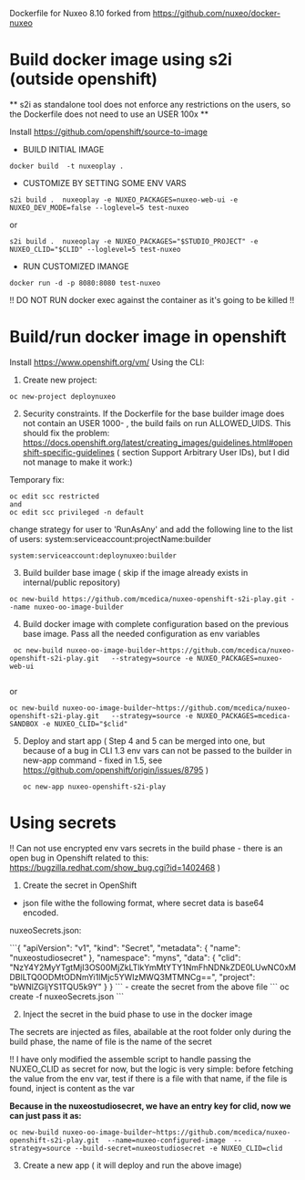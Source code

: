 Dockerfile for Nuxeo 8.10 forked from https://github.com/nuxeo/docker-nuxeo

# Build docker image using s2i (outside openshift)
** s2i as standalone tool does not enforce any restrictions on the users, so the Dockerfile does not need to use an USER 100x **


Install https://github.com/openshift/source-to-image


 
* BUILD INITIAL IMAGE
```
docker build  -t nuxeoplay .
```

*  CUSTOMIZE BY SETTING SOME ENV VARS
```
s2i build .  nuxeoplay -e NUXEO_PACKAGES=nuxeo-web-ui -e NUXEO_DEV_MODE=false --loglevel=5 test-nuxeo
```
or
```
s2i build .  nuxeoplay -e NUXEO_PACKAGES="$STUDIO_PROJECT" -e NUXEO_CLID="$CLID" --loglevel=5 test-nuxeo
```

*  RUN CUSTOMIZED IMANGE
```
docker run -d -p 8080:8080 test-nuxeo
```
!! DO NOT RUN docker exec against the container as it's going to be killed !!


# Build/run docker image in openshift
Install https://www.openshift.org/vm/
Using the CLI:

1. Create new project:

```
oc new-project deploynuxeo
```

2. Security constraints. If the Dockerfile for the base builder image does not contain an USER 1000- , the build fails on run ALLOWED_UIDS. This should fix the problem:
 https://docs.openshift.org/latest/creating_images/guidelines.html#openshift-specific-guidelines  ( section Support Arbitrary User IDs), but I did not manage to make it work:)
 
 Temporary fix:
 ```
 oc edit scc restricted
 and
 oc edit scc privileged -n default
 ```
 change strategy for user to 'RunAsAny' and add the following line to the list of users:
 system:serviceaccount:projectName:builder
 
  ```
  system:serviceaccount:deploynuxeo:builder
  ```
3. Build builder base image ( skip if the image already exists in internal/public repository)
  ```
  oc new-build https://github.com/mcedica/nuxeo-openshift-s2i-play.git --name nuxeo-oo-image-builder
   ```
   
4. Build docker image with complete configuration based on the previous base image. Pass all the needed configuration as env variables 
  
  ```  
   oc new-build nuxeo-oo-image-builder~https://github.com/mcedica/nuxeo-openshift-s2i-play.git   --strategy=source -e NUXEO_PACKAGES=nuxeo-web-ui
   
   ```
   or
   ```  
   oc new-build nuxeo-oo-image-builder~https://github.com/mcedica/nuxeo-openshift-s2i-play.git   --strategy=source -e NUXEO_PACKAGES=mcedica-SANDBOX -e NUXEO_CLID="$clid"
   
   ```  
5. Deploy and start app ( Step 4 and 5 can be merged into one, but because of a bug in CLI 1.3 env vars can not be passed to the builder in new-app command - fixed in 1.5, see https://github.com/openshift/origin/issues/8795 )
   
   ```
   oc new-app nuxeo-openshift-s2i-play
   ```  
   
# Using secrets 

!! Can not use encrypted env vars secrets in the build phase - there is an open bug in Openshift related to this: https://bugzilla.redhat.com/show_bug.cgi?id=1402468 )

1. Create the secret in OpenShift


- json file withe the following format, where secret data is base64 encoded.
<p>nuxeoSecrets.json:</p>
  ```{
  "apiVersion": "v1",
  "kind": "Secret",
  "metadata": {
    "name": "nuxeostudiosecret"
  },
  "namespace": "myns",
  "data": {
    "clid": "NzY4Y2MyYTgtMjI3OS00MjZkLTlkYmMtYTY1NmFhNDNkZDE0LUwNC0xMDBlLTQ0ODMtODNmYi1lMjc5YWIzMWQ3MTMNCg==",
    "project": "bWNlZGljYS1TQU5k9Y"
  }
}
```  
- create the secret from the above file
```
oc create -f nuxeoSecrets.json
``` 

2. Inject the secret in the buid phase to use in the docker image
<p>The secrets are injected as files, abailable at the root folder only during the build phase, the name of file is the name of the secret </p>

!! I have only modified the assemble script to handle passing the NUXEO_CLID as secret for now, but the logic is very simple: before fetching the value from the env var, test if there is a file with that name, if the file is found, inject is content as the var

<b>Because in the nuxeostudiosecret, we have an entry key for clid, now we can just pass it as:  </b>
``` 
oc new-build nuxeo-oo-image-builder~https://github.com/mcedica/nuxeo-openshift-s2i-play.git  --name=nuxeo-configured-image  --strategy=source --build-secret=nuxeostudiosecret -e NUXEO_CLID=clid
``` 

3. Create a new app ( it will deploy and run the above image)

``` oc new-app nuxeo-configured-image
```


